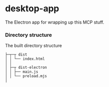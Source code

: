 # desktop-app

The Electron app for wrapping up this MCP stuff.

### Directory structure

The built directory structure
```
├─┬─┬ dist
│ │ └── index.html
│ │
│ ├─┬ dist-electron
│ │ ├── main.js
│ │ └── preload.mjs
│
```

